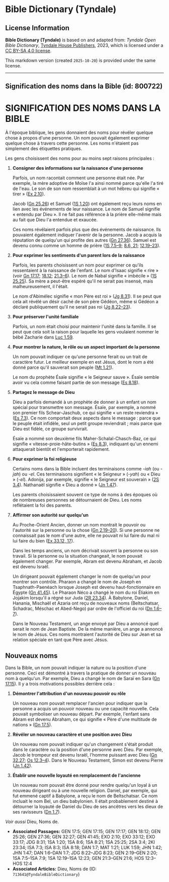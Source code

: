 # Bible Dictionary (Tyndale)

## License Information

**Bible Dictionary (Tyndale)** is based on and adapted from: _Tyndale Open Bible Dictionary_, [Tyndale House Publishers](https://tyndaleopenresources.com/), 2023, which is licensed under a [CC BY-SA 4.0 license](https://creativecommons.org/licenses/by-sa/4.0/legalcode.en).

This markdown version (created `2025-10-20`) is provided under the same license.



--------------------------------

## Signification des noms dans la Bible (id: 800722)

**SIGNIFICATION DES NOMS DANS LA BIBLE**
========================================

À l'époque biblique, les gens donnaient des noms pour révéler quelque chose à propos d'une personne. Un nom pouvait également exprimer quelque chose à travers cette personne. Les noms n'étaient pas simplement des étiquettes pratiques.

Les gens choisissent des noms pour au moins sept raisons principales :

1. **Consigner des informations sur la naissance d'une personne**

    Parfois, un nom racontait comment une personne était née. Par exemple, la mère adoptive de Moïse l'a ainsi nommé parce qu'elle l'a tiré de l'eau. Le son de son nom ressemblait à un mot hébreu qui signifie « tirer » ([Ex 2\.10](https://ref.ly/Exod2:10)).

    Jacob ([Gn 25\.26](https://ref.ly/Gen25:26)) et Samuel ([1S 1\.20](https://ref.ly/1Sam1:20)) ont également reçu leurs noms en lien avec les événements de leur naissance. Le nom de Samuel signifie « entendu par Dieu ». Il ne fait pas référence à la prière elle\-même mais au fait que Dieu l'a entendue et exaucée.

    Ces noms révélaient parfois plus que des événements de naissance. Ils pouvaient également indiquer l'avenir de la personne. Jacob a acquis la réputation de quelqu'un qui profite des autres ([Gn 27\.36](https://ref.ly/Gen27:36)). Samuel est devenu connu comme un homme de prière ([1S 7\.5–9](https://ref.ly/1Sam7:5-1Sam7:9); [8\.6, 21](https://ref.ly/1Sam8:6); [12\.19–23](https://ref.ly/1Sam12:19-1Sam12:23)).

2. **Pour exprimer les sentiments d'un parent lors de la naissance**

    Parfois, les parents choisissent un nom pour exprimer ce qu'ils ressentaient à la naissance de l'enfant. Le nom d'Isaac signifie « rire » (voir [Gn 17\.17](https://ref.ly/Gen17:17); [18\.12](https://ref.ly/Gen18:12); [21\.3–6](https://ref.ly/Gen21:3-Gen21:6)). Le nom de Nabal signifie « imbécile » ([1S 25\.25](https://ref.ly/1Sam25:25)). Sa mère a peut\-être espéré qu'il ne serait pas insensé, mais malheureusement, il l'était.

    Le nom d'Abimélec signifie « mon Père est roi » ([Jg 8\.31](https://ref.ly/Judg8:31)). Il se peut que cela ait révélé un désir caché de son père Gédéon, même si Gédéon a déclaré publiquement qu'il ne serait pas roi ([Jg 8\.22–23](https://ref.ly/Judg8:22-Judg8:23)).

3. **Pour préserver l'unité familiale**

    Parfois, un nom était choisi pour maintenir l'unité dans la famille. Il se peut que cela soit la raison pour laquelle les gens voulaient nommer le bébé Zacharie dans [Luc 1\.59](https://ref.ly/Luke1:59).

4. **Pour montrer la nature, le rôle ou un aspect important de la personne**

    Un nom pouvait indiquer ce qu'une personne ferait ou un trait de caractère futur. Le meilleur exemple en est Jésus, dont le nom a été donné parce qu'il sauverait son peuple ([Mt 1\.21](https://ref.ly/Matt1:21)).

    Le nom du prophète Ésaïe signifie « le Seigneur sauve ». Ésaïe semble avoir vu cela comme faisant partie de son message ([Es 8\.18](https://ref.ly/Isa8:18)).

5. **Partagez le message de Dieu**

    Dieu a parfois demandé à un prophète de donner à un enfant un nom spécial pour transmettre son message. Ésaïe, par exemple, a nommé son premier fils Schear\-Jaschub, ce qui signifie « un reste reviendra » ([Es 7\.3](https://ref.ly/Isa7:3)). Ce nom comportait deux aspects dans le message : parce que le peuple était infidèle, seul un petit groupe reviendrait ; mais parce que Dieu est fidèle, ce groupe survivrait.

    Ésaïe a nommé son deuxième fils Maher\-Schalal\-Chasch\-Baz, ce qui signifie « vitesse\-proie\-hâte\-butins » ([Es 8\.3](https://ref.ly/Isa8:3)), indiquant qu'un ennemi attaquerait bientôt et l'emporterait rapidement.

6. **Pour exprimer la foi religieuse**

    Certains noms dans la Bible incluent des terminaisons comme *\-iah* (ou *\-jah*) ou *\-el*. Ces terminaisons signifient « le Seigneur » (*\-yah*) ou « Dieu » (*\-el*). Adonija, par exemple, signifie « le Seigneur est souverain » ([2S 3\.4](https://ref.ly/2Sam3:4)). Nathanaël signifie « Dieu a donné » ([Jn 1\.47](https://ref.ly/John1:47)).

    Les parents choisissaient souvent ce type de noms à des époques où de nombreuses personnes se détournaient de Dieu. Les noms reflétaient la foi des parents.

7. **Affirmer son autorité sur quelqu'un**

    Au Proche\-Orient Ancien, donner un nom montrait le pouvoir ou l'autorité sur la personne ou la chose ([Gn 2\.19–20](https://ref.ly/Gen2:19-Gen2:20)). Si une personne ne connaissait pas le nom d'une autre, elle ne pouvait ni lui faire du mal ni lui faire du bien ([Ex 33\.12, 17](https://ref.ly/Exod33:12)).

    Dans les temps anciens, un nom décrivait souvent la personne ou son travail. Si la personne ou la situation changeait, le nom pouvait également changer. Par exemple, Abram est devenu Abraham, et Jacob est devenu Israël.

    Un dirigeant pouvait également changer le nom de quelqu'un pour montrer son contrôle. Pharaon a changé le nom de Joseph en Tsaphnath\-Paenéach lorsque Joseph est devenu haut\-fonctionnaire en Égypte ([Gn 41\.45](https://ref.ly/Gen41:45)). Le Pharaon Néco a changé le nom du roi Éliakim en Jojakim lorsqu'il a régné sur Juda ([2R 23\.34](https://ref.ly/2Kgs23:34)). À Babylone, Daniel, Hanania, Mischaël et Azaria ont reçu de nouveaux noms (Beltschatsar, Schadrac, Méschac et Abed\-Nego) par ordre de l'officiel du roi ([Dn 1\.6–7](https://ref.ly/Dan1:6-Dan1:7)).

    Dans le Nouveau Testament, un ange envoyé par Dieu a annoncé quel serait le nom de Jean Baptiste. De la même manière, un ange a annoncé le nom de Jésus. Ces noms montraient l'autorité de Dieu sur Jean et sa relation spéciale en tant que Père avec Jésus.

Nouveaux noms
-------------

Dans la Bible, un nom pouvait indiquer la nature ou la position d'une personne. Ceci est démontré à travers la pratique de donner un nouveau nom à quelqu'un. Par exemple, Dieu a changé le nom de Saraï en Sara ([Gn 17\.15](https://ref.ly/Gen17:15)). Il y a trois motivations possibles derrière cela :

1. **Démontrer l'attribution d'un nouveau pouvoir ou rôle**

    Un nouveau nom pouvait remplacer l'ancien pour indiquer que la personne a acquis un pouvoir nouveau ou une capacité nouvelle. Cela pouvait symboliser un nouveau départ. Par exemple, l'enfant sans Abram est devenu Abraham, ce qui signifie « Père d'une multitude de nations » ([Gn 17\.5](https://ref.ly/Gen17:5)).

2. **Révéler un nouveau caractère et une position avec Dieu**

    Un nouveau nom pouvait indiquer qu'un changement s'était produit dans le caractère ou la position d'une personne avec Dieu. Par exemple, Jacob le trompeur est devenu Israël, l'homme puissant avec Dieu ([Gn 32\.27](https://ref.ly/Gen32:27); [Os 12\.3–4](https://ref.ly/Hos12:3-Hos12:4)). Dans le Nouveau Testament, Simon est devenu Pierre ([Jn 1\.42](https://ref.ly/John1:42)).

3. **Établir une nouvelle loyauté en remplacement de l'ancienne**

    Un nouveau nom pouvait être donné pour rendre quelqu'un loyal à un nouveau dirigeant ou à une nouvelle religion. Daniel, par exemple, qui fut emmené captif à Babylone, a reçu le nom de Beltschatsar. Ce nom incluait le nom Bel, un dieu babylonien. Il était probablement destiné à détourner la loyauté de Daniel du Dieu de ses ancêtres vers les dieux de ses ravisseurs ([Dn 1\.7](https://ref.ly/Dan1:7)).

*Voir aussi* Dieu, Noms de.

* **Associated Passages:** GEN 17:5; GEN 17:15; GEN 17:17; GEN 18:12; GEN 25:26; GEN 27:36; GEN 32:27; GEN 41:45; EXO 2:10; EXO 33:12; EXO 33:17; JDG 8:31; 1SA 1:20; 1SA 8:6; 1SA 8:21; 1SA 25:25; 2SA 3:4; 2KI 23:34; ISA 7:3; ISA 8:3; ISA 8:18; DAN 1:7; MAT 1:21; LUK 1:59; JHN 1:42; JHN 1:47; DAN 1:6–DAN 1:7; JDG 8:22–JDG 8:23; GEN 2:19–GEN 2:20; 1SA 7:5–1SA 7:9; 1SA 12:19–1SA 12:23; GEN 21:3–GEN 21:6; HOS 12:3–HOS 12:4
* **Associated Articles:** Dieu, Noms de (ID: `713641@TyndaleBibleDictionary`)

